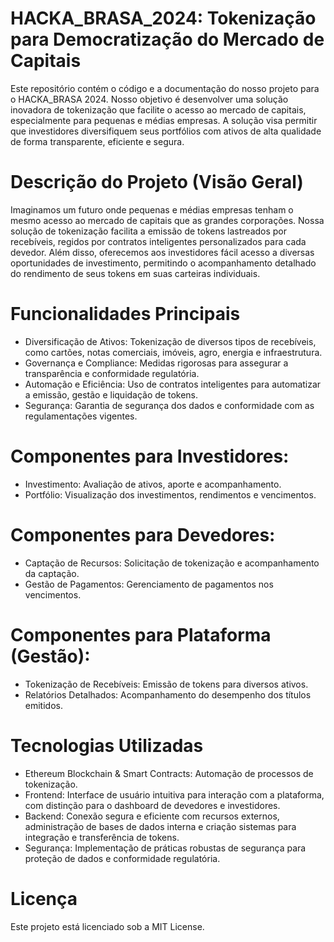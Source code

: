 # HACKA_BRASA_2024: Tokenização para Democratização do Mercado de Capitais
Este repositório contém o código e a documentação do nosso projeto para o HACKA_BRASA 2024. Nosso objetivo é desenvolver uma solução inovadora de tokenização que facilite o acesso ao mercado de capitais, especialmente para pequenas e médias empresas. A solução visa permitir que investidores diversifiquem seus portfólios com ativos de alta qualidade de forma transparente, eficiente e segura.

# Descrição do Projeto (Visão Geral)
Imaginamos um futuro onde pequenas e médias empresas tenham o mesmo acesso ao mercado de capitais que as grandes corporações. Nossa solução de tokenização facilita a emissão de tokens lastreados por recebíveis, regidos por contratos inteligentes personalizados para cada devedor. Além disso, oferecemos aos investidores fácil acesso a diversas oportunidades de investimento, permitindo o acompanhamento detalhado do rendimento de seus tokens em suas carteiras individuais.

# Funcionalidades Principais
 + Diversificação de Ativos: Tokenização de diversos tipos de recebíveis, como cartões, notas comerciais, imóveis, agro, energia e infraestrutura.
 + Governança e Compliance: Medidas rigorosas para assegurar a transparência e conformidade regulatória.
 + Automação e Eficiência: Uso de contratos inteligentes para automatizar a emissão, gestão e liquidação de tokens.
 + Segurança: Garantia de segurança dos dados e conformidade com as regulamentações vigentes.

# Componentes para Investidores:
 + Investimento: Avaliação de ativos, aporte e acompanhamento.
 + Portfólio: Visualização dos investimentos, rendimentos e vencimentos.
 
# Componentes para Devedores:
 + Captação de Recursos: Solicitação de tokenização e acompanhamento da captação.
 + Gestão de Pagamentos: Gerenciamento de pagamentos nos vencimentos.

# Componentes para Plataforma (Gestão):
 + Tokenização de Recebíveis: Emissão de tokens para diversos ativos.
 + Relatórios Detalhados: Acompanhamento do desempenho dos títulos emitidos.

# Tecnologias Utilizadas
 + Ethereum Blockchain & Smart Contracts: Automação de processos de tokenização.
 + Frontend: Interface de usuário intuitiva para interação com a plataforma, com distinção para o dashboard de devedores e investidores.
 + Backend: Conexão segura e eficiente com recursos externos, administração de bases de dados interna e criação sistemas para integração e transferência de tokens.
 + Segurança: Implementação de práticas robustas de segurança para proteção de dados e conformidade regulatória.

# Licença
Este projeto está licenciado sob a MIT License.
